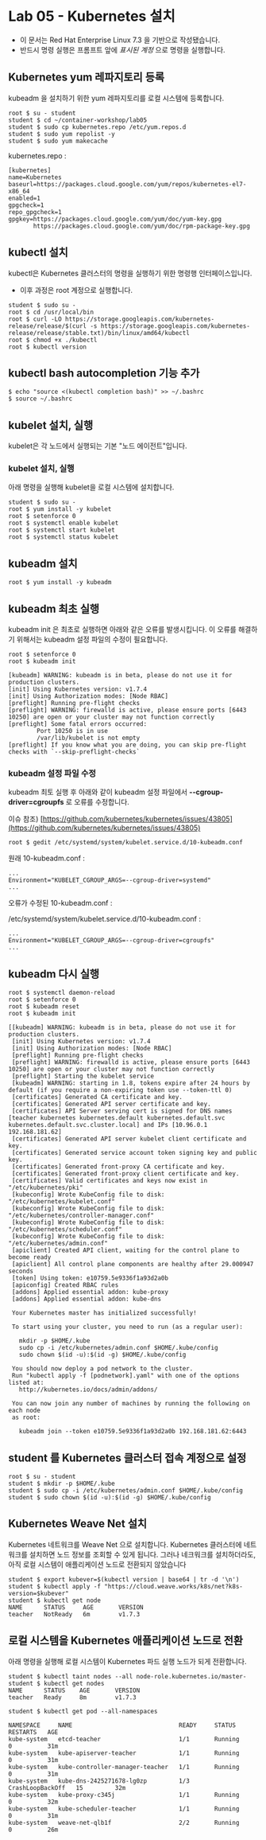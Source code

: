 Lab 05 - Kubernetes 설치
===

* 이 문서는 Red Hat Enterprise Linux 7.3 을 기반으로 작성됐습니다.
* 반드시 명령 실행은 프롬프트 앞에 *표시된 계정* 으로 명령을 실행합니다.  


## Kubernetes yum 레파지토리 등록

kubeadm 을 설치하기 위한 yum 레파지토리를 로컬 시스템에 등록합니다.
 
```
root $ su - student
student $ cd ~/container-workshop/lab05
student $ sudo cp kubernetes.repo /etc/yum.repos.d
student $ sudo yum repolist -y
student $ sudo yum makecache
```

kubernetes.repo :

```
[kubernetes]
name=Kubernetes
baseurl=https://packages.cloud.google.com/yum/repos/kubernetes-el7-x86_64
enabled=1
gpgcheck=1
repo_gpgcheck=1
gpgkey=https://packages.cloud.google.com/yum/doc/yum-key.gpg
       https://packages.cloud.google.com/yum/doc/rpm-package-key.gpg
```

## kubectl 설치

kubectl은 Kubernetes 클러스터의 명령을 실행하기 위한 명령행 인터페이스입니다.

* 이후 과정은 root 계정으로 실행합니다.
```
student $ sudo su -
root $ cd /usr/local/bin
root $ curl -LO https://storage.googleapis.com/kubernetes-release/release/$(curl -s https://storage.googleapis.com/kubernetes-release/release/stable.txt)/bin/linux/amd64/kubectl
root $ chmod +x ./kubectl
root $ kubectl version
```

## kubectl bash autocompletion 기능 추가
```
$ echo "source <(kubectl completion bash)" >> ~/.bashrc
$ source ~/.bashrc
```


## kubelet 설치, 실행

kubelet은 각 노드에서 실행되는 기본 "노드 에이전트"입니다.

### kubelet 설치, 실행
아래 명령을 실행해 kubelet을 로컬 시스템에 설치합니다.
```   
student $ sudo su -
root $ yum install -y kubelet
root $ setenforce 0
root $ systemctl enable kubelet 
root $ systemctl start kubelet
root $ systemctl status kubelet

```

## kubeadm 설치

```
root $ yum install -y kubeadm
```

## kubeadm 최초 실행

kubeadm init 은 최초로 실행하면 아래와 같은 오류를 발생시킵니다. 
이 오류를 해결하기 위해서는 kubeadm 설정 파일의 수정이 필요합니다.

```
root $ setenforce 0
root $ kubeadm init

[kubeadm] WARNING: kubeadm is in beta, please do not use it for production clusters.
[init] Using Kubernetes version: v1.7.4
[init] Using Authorization modes: [Node RBAC]
[preflight] Running pre-flight checks
[preflight] WARNING: firewalld is active, please ensure ports [6443 10250] are open or your cluster may not function correctly
[preflight] Some fatal errors occurred:
        Port 10250 is in use
        /var/lib/kubelet is not empty
[preflight] If you know what you are doing, you can skip pre-flight checks with `--skip-preflight-checks`

```

### kubeadm 설정 파일 수정
kubeadm 최토 실행 후 아래와 같이 kubeadm 설정 파일에서 **--cgroup-driver=cgroupfs** 로 오류를 수정합니다.

이슈 참조) [https://github.com/kubernetes/kubernetes/issues/43805](https://github.com/kubernetes/kubernetes/issues/43805)

```   
root $ gedit /etc/systemd/system/kubelet.service.d/10-kubeadm.conf
```

원래 10-kubeadm.conf : 

```
...
Environment="KUBELET_CGROUP_ARGS=--cgroup-driver=systemd"
...
```
오류가 수정된 10-kubeadm.conf : 



/etc/systemd/system/kubelet.service.d/10-kubeadm.conf : 
```
...
Environment="KUBELET_CGROUP_ARGS=--cgroup-driver=cgroupfs"
...
```

## kubeadm 다시 실행


```
root $ systemctl daemon-reload
root $ setenforce 0
root $ kubeadm reset
root $ kubeadm init

[[kubeadm] WARNING: kubeadm is in beta, please do not use it for production clusters.
 [init] Using Kubernetes version: v1.7.4
 [init] Using Authorization modes: [Node RBAC]
 [preflight] Running pre-flight checks
 [preflight] WARNING: firewalld is active, please ensure ports [6443 10250] are open or your cluster may not function correctly
 [preflight] Starting the kubelet service
 [kubeadm] WARNING: starting in 1.8, tokens expire after 24 hours by default (if you require a non-expiring token use --token-ttl 0)
 [certificates] Generated CA certificate and key.
 [certificates] Generated API server certificate and key.
 [certificates] API Server serving cert is signed for DNS names [teacher kubernetes kubernetes.default kubernetes.default.svc kubernetes.default.svc.cluster.local] and IPs [10.96.0.1 192.168.181.62]
 [certificates] Generated API server kubelet client certificate and key.
 [certificates] Generated service account token signing key and public key.
 [certificates] Generated front-proxy CA certificate and key.
 [certificates] Generated front-proxy client certificate and key.
 [certificates] Valid certificates and keys now exist in "/etc/kubernetes/pki"
 [kubeconfig] Wrote KubeConfig file to disk: "/etc/kubernetes/kubelet.conf"
 [kubeconfig] Wrote KubeConfig file to disk: "/etc/kubernetes/controller-manager.conf"
 [kubeconfig] Wrote KubeConfig file to disk: "/etc/kubernetes/scheduler.conf"
 [kubeconfig] Wrote KubeConfig file to disk: "/etc/kubernetes/admin.conf"
 [apiclient] Created API client, waiting for the control plane to become ready
 [apiclient] All control plane components are healthy after 29.000947 seconds
 [token] Using token: e10759.5e9336f1a93d2a0b
 [apiconfig] Created RBAC rules
 [addons] Applied essential addon: kube-proxy
 [addons] Applied essential addon: kube-dns
 
 Your Kubernetes master has initialized successfully!
 
 To start using your cluster, you need to run (as a regular user):
 
   mkdir -p $HOME/.kube
   sudo cp -i /etc/kubernetes/admin.conf $HOME/.kube/config
   sudo chown $(id -u):$(id -g) $HOME/.kube/config
 
 You should now deploy a pod network to the cluster.
 Run "kubectl apply -f [podnetwork].yaml" with one of the options listed at:
   http://kubernetes.io/docs/admin/addons/
 
 You can now join any number of machines by running the following on each node
 as root:
 
   kubeadm join --token e10759.5e9336f1a93d2a0b 192.168.181.62:6443
```


## student 를 Kubernetes 클러스터 접속 계정으로 설정
```
root $ su - student
student $ mkdir -p $HOME/.kube
student $ sudo cp -i /etc/kubernetes/admin.conf $HOME/.kube/config
student $ sudo chown $(id -u):$(id -g) $HOME/.kube/config

```

## Kubernetes Weave Net 설치

Kubernetes 네트워크를 Weave Net 으로 설치합니다. 
Kubernetes 클러스터에 네트워크를 설치하면 노드 정보를 조회할 수 있게 됩니다.
그러나 네크워크를 설치하더라도, 아직 로컬 시스템이 애플리케이션 노드로 전환되지 않았습니다 
```
student $ export kubever=$(kubectl version | base64 | tr -d '\n')
student $ kubectl apply -f "https://cloud.weave.works/k8s/net?k8s-version=$kubever"
student $ kubectl get node
NAME      STATUS     AGE       VERSION
teacher   NotReady   6m        v1.7.3
```

## 로컬 시스템을 Kubernetes 애플리케이션 노드로 전환
아래 명령을 실행해 로컬 시스템이 Kubernetes 파드 실행 노드가 되게 전환합니다. 
```
student $ kubectl taint nodes --all node-role.kubernetes.io/master-
student $ kubectl get nodes
NAME      STATUS    AGE       VERSION
teacher   Ready     8m        v1.7.3

student $ kubectl get pod --all-namespaces 

NAMESPACE     NAME                              READY     STATUS             RESTARTS   AGE
kube-system   etcd-teacher                      1/1       Running            0          31m
kube-system   kube-apiserver-teacher            1/1       Running            0          31m
kube-system   kube-controller-manager-teacher   1/1       Running            0          31m
kube-system   kube-dns-2425271678-lg0zp         1/3       CrashLoopBackOff   15         32m
kube-system   kube-proxy-c345j                  1/1       Running            0          32m
kube-system   kube-scheduler-teacher            1/1       Running            0          31m
kube-system   weave-net-qlb1f                   2/2       Running            0          26m
```
